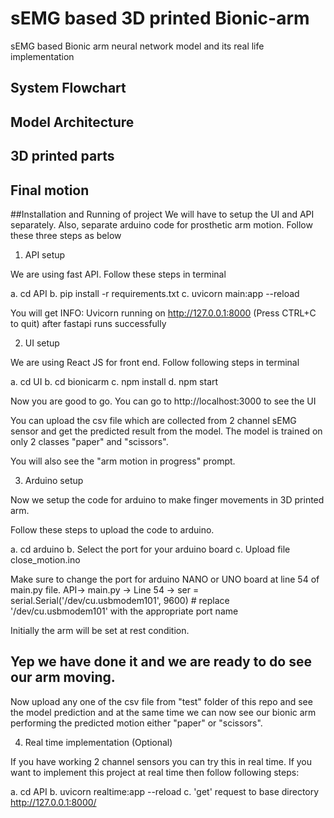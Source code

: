 # sEMG based 3D printed Bionic-arm
sEMG based Bionic arm neural network model and its real life implementation

## System Flowchart
<local link to image file>
  
## Model Architecture
<local link to image file>
  
## 3D printed parts
  <local link to image file>
    
## Final motion
  <local link to video file>
    
 
    
 
  
 

##Installation and Running of project
We will have to setup the UI and API separately. Also, separate arduino code for prosthetic arm motion. Follow these three steps as below

1. API setup

We are using fast API. Follow these steps in terminal

a. cd API 
b. pip install -r requirements.txt
c. uvicorn main:app --reload

You will get INFO:     Uvicorn running on http://127.0.0.1:8000 (Press CTRL+C to quit) after fastapi runs successfully

2. UI setup

We are using React JS for front end. Follow following steps in terminal

a. cd UI
b. cd bionicarm
c. npm install
d. npm start

Now you are good to go. You can go to http://localhost:3000 to see the UI

You can upload the csv file which are collected from 2 channel sEMG sensor and get the predicted result from the model. 
The model is trained on only 2 classes "paper" and "scissors". 

You will also see the "arm motion in progress" prompt. 

3. Arduino setup

Now we setup the code for arduino to make finger movements in 3D printed arm. 

Follow these steps to upload the code to arduino. 

a. cd arduino
b. Select the port for your arduino board
c. Upload file close_motion.ino

Make sure to change the port for arduino NANO or UNO board at line 54 of main.py file.
API-> main.py -> Line 54 ->  ser = serial.Serial('/dev/cu.usbmodem101', 9600)  # replace '/dev/cu.usbmodem101' with the appropriate port name

Initially the arm will be set at rest condition.

## Yep we have done it and we are ready to do see our arm moving. 

Now upload any one of the csv file from "test" folder of this repo and see the model prediction and at the same time we can now see our 
bionic arm performing the predicted motion either "paper" or "scissors".

4. Real time implementation (Optional)

If you have working 2 channel sensors you can try this in real time. 
If you want to implement this project at real time then follow following steps:

a. cd API
b. uvicorn realtime:app --reload
c. 'get' request to base directory http://127.0.0.1:8000/






